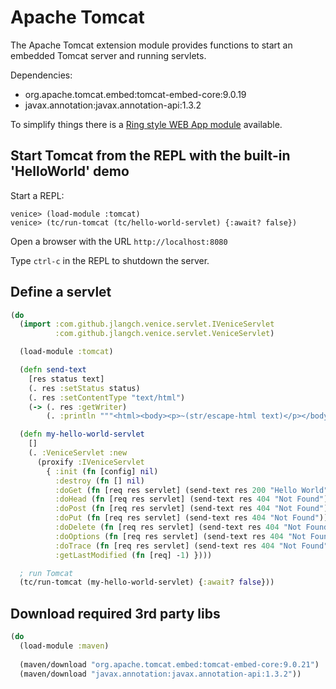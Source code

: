 # Apache Tomcat

The Apache Tomcat extension module provides functions to start an embedded 
Tomcat server and running servlets.

Dependencies:

 - org.apache.tomcat.embed:tomcat-embed-core:9.0.19
 - javax.annotation:javax.annotation-api:1.3.2

To simplify things there is a 
[Ring style WEB App module](ext-ring.md) available.
 
 
## Start Tomcat from the REPL with the built-in 'HelloWorld' demo 

Start a REPL:

```text
venice> (load-module :tomcat)
venice> (tc/run-tomcat (tc/hello-world-servlet) {:await? false})
```

Open a browser with the URL `http://localhost:8080`

Type `ctrl-c` in the REPL to shutdown the server.


## Define a servlet

```clojure
(do
  (import :com.github.jlangch.venice.servlet.IVeniceServlet
          :com.github.jlangch.venice.servlet.VeniceServlet)

  (load-module :tomcat)

  (defn send-text
    [res status text]
    (. res :setStatus status)
    (. res :setContentType "text/html")
    (-> (. res :getWriter)
        (. :println """<html><body><p>~(str/escape-html text)</p></body></html>""")))

  (defn my-hello-world-servlet
    []
    (. :VeniceServlet :new
      (proxify :IVeniceServlet
        { :init (fn [config] nil)
          :destroy (fn [] nil)
          :doGet (fn [req res servlet] (send-text res 200 "Hello World"))
          :doHead (fn [req res servlet] (send-text res 404 "Not Found"))
          :doPost (fn [req res servlet] (send-text res 404 "Not Found"))
          :doPut (fn [req res servlet] (send-text res 404 "Not Found"))
          :doDelete (fn [req res servlet] (send-text res 404 "Not Found"))
          :doOptions (fn [req res servlet] (send-text res 404 "Not Found"))
          :doTrace (fn [req res servlet] (send-text res 404 "Not Found"))
          :getLastModified (fn [req] -1) })))

  ; run Tomcat
  (tc/run-tomcat (my-hello-world-servlet) {:await? false}))
```


## Download required 3rd party libs

```clojure
(do
  (load-module :maven)
  
  (maven/download "org.apache.tomcat.embed:tomcat-embed-core:9.0.21")
  (maven/download "javax.annotation:javax.annotation-api:1.3.2"))
```

